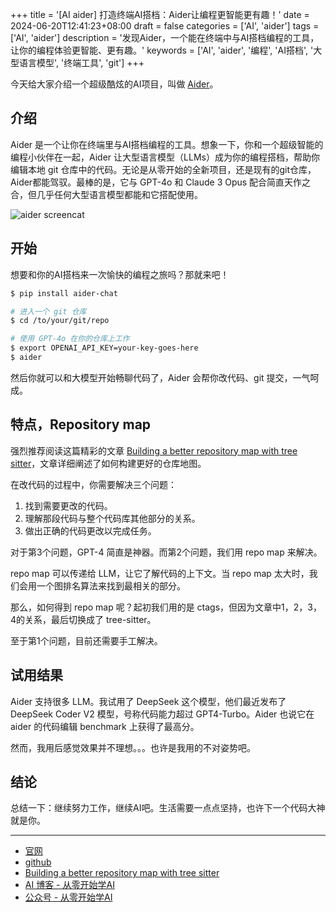 +++
title = '[AI aider] 打造终端AI搭档：Aider让编程更智能更有趣！'
date = 2024-06-20T12:41:23+08:00
draft = false
categories = ['AI', 'aider']
tags = ['AI', 'aider']
description = '发现Aider，一个能在终端中与AI搭档编程的工具，让你的编程体验更智能、更有趣。'
keywords = ['AI', 'aider', '编程', 'AI搭档', '大型语言模型', '终端工具', 'git']
+++

今天给大家介绍一个超级酷炫的AI项目，叫做 [Aider](https://aider.chat/)。

## 介绍

Aider 是一个让你在终端里与AI搭档编程的工具。想象一下，你和一个超级智能的编程小伙伴在一起，Aider 让大型语言模型（LLMs）成为你的编程搭档，帮助你编辑本地 git 仓库中的代码。无论是从零开始的全新项目，还是现有的git仓库，Aider都能驾驭。最棒的是，它与 GPT-4o 和 Claude 3 Opus 配合简直天作之合，但几乎任何大型语言模型都能和它搭配使用。

![aider screencat](https://aider.chat/assets/screencast.svg)

## 开始

想要和你的AI搭档来一次愉快的编程之旅吗？那就来吧！

```bash
$ pip install aider-chat

# 进入一个 git 仓库
$ cd /to/your/git/repo

# 使用 GPT-4o 在你的仓库上工作
$ export OPENAI_API_KEY=your-key-goes-here
$ aider
```

然后你就可以和大模型开始畅聊代码了，Aider 会帮你改代码、git 提交，一气呵成。

## 特点，Repository map

强烈推荐阅读这篇精彩的文章 [Building a better repository map with tree sitter](https://aider.chat/2023/10/22/repomap.html)，文章详细阐述了如何构建更好的仓库地图。

在改代码的过程中，你需要解决三个问题：

1. 找到需要更改的代码。
2. 理解那段代码与整个代码库其他部分的关系。
3. 做出正确的代码更改以完成任务。

对于第3个问题，GPT-4 简直是神器。而第2个问题，我们用 repo map 来解决。

repo map 可以传递给 LLM，让它了解代码的上下文。当 repo map 太大时，我们会用一个图排名算法来找到最相关的部分。

那么，如何得到 repo map 呢？起初我们用的是 ctags，但因为文章中1，2，3，4的关系，最后切换成了 tree-sitter。

至于第1个问题，目前还需要手工解决。

## 试用结果

Aider 支持很多 LLM。我试用了 DeepSeek 这个模型，他们最近发布了 DeepSeek Coder V2 模型，号称代码能力超过 GPT4-Turbo。Aider 也说它在 aider 的代码编辑 benchmark 上获得了最高分。

然而，我用后感觉效果并不理想。。。也许是我用的不对姿势吧。

## 结论

总结一下：继续努力工作，继续AI吧。生活需要一点点坚持，也许下一个代码大神就是你。

---

- [官网](https://aider.chat/)
- [github](https://github.com/paul-gauthier/aider)
- [Building a better repository map with tree sitter](https://aider.chat/2023/10/22/repomap.html)
- [AI 博客 - 从零开始学AI](https://ai-blog.aihub2022.top/zh/post/ai-aider-intro/)
- [公众号 - 从零开始学AI](https://mp.weixin.qq.com/s?__biz=MzA3MDIyNTgzNA==&mid=2649977505&idx=1&sn=21a91feef83c38edc7ad0727751a184b&chksm=86c7c864b1b0417296dda0f3f20cee58f8e5fd66ac514b53f2722efb7524e80472c0fe2a69c8#rd)
<!-- - [CSDN - 从零开始学AI](...) -->
<!-- - [掘金 - 从零开始学AI](...) -->
<!-- - [知乎 - 从零开始学AI](...) -->
<!-- - [阿里云 - 从零开始学AI](...) -->
<!-- - [腾讯云 - 从零开始学AI](...) -->
